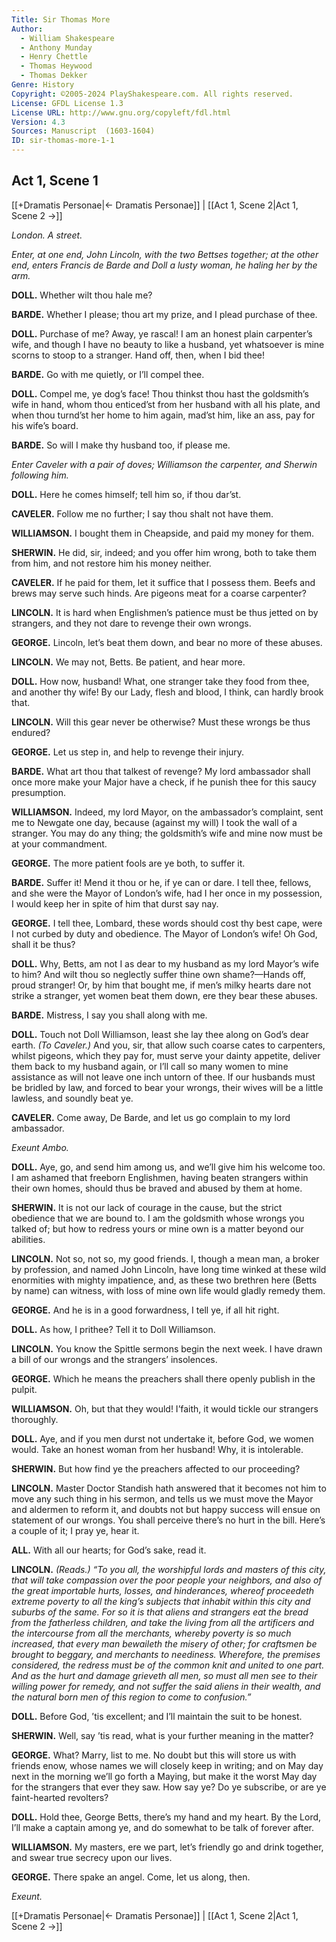 ```yaml
---
Title: Sir Thomas More
Author: 
  - William Shakespeare
  - Anthony Munday
  - Henry Chettle
  - Thomas Heywood
  - Thomas Dekker
Genre: History
Copyright: ©2005-2024 PlayShakespeare.com. All rights reserved.
License: GFDL License 1.3
License URL: http://www.gnu.org/copyleft/fdl.html
Version: 4.3
Sources: Manuscript  (1603-1604)
ID: sir-thomas-more-1-1
---
```


## Act 1, Scene 1
[[+Dramatis Personae|← Dramatis Personae]] | [[Act 1, Scene 2|Act 1, Scene 2 →]]

*London. A street.*

*Enter, at one end, John Lincoln, with the two Bettses together; at the other end, enters Francis de Barde and Doll a lusty woman, he haling her by the arm.*

**DOLL.**
Whether wilt thou hale me?

**BARDE.**
Whether I please; thou art my prize, and I plead purchase of thee.

**DOLL.**
Purchase of me? Away, ye rascal! I am an honest plain carpenter’s wife, and though I have no beauty to like a husband, yet whatsoever is mine scorns to stoop to a stranger. Hand off, then, when I bid thee!

**BARDE.**
Go with me quietly, or I’ll compel thee.

**DOLL.**
Compel me, ye dog’s face! Thou thinkst thou hast the goldsmith’s wife in hand, whom thou enticed’st from her husband with all his plate, and when thou turnd’st her home to him again, mad’st him, like an ass, pay for his wife’s board.

**BARDE.**
So will I make thy husband too, if please me.

*Enter Caveler with a pair of doves; Williamson the carpenter, and Sherwin following him.*

**DOLL.**
Here he comes himself; tell him so, if thou dar’st.

**CAVELER.**
Follow me no further; I say thou shalt not have them.

**WILLIAMSON.**
I bought them in Cheapside, and paid my money for them.

**SHERWIN.**
He did, sir, indeed; and you offer him wrong, both to take them from him, and not restore him his money neither.

**CAVELER.**
If he paid for them, let it suffice that I possess them. Beefs and brews may serve such hinds. Are pigeons meat for a coarse carpenter?

**LINCOLN.**
It is hard when Englishmen’s patience must be thus jetted on by strangers, and they not dare to revenge their own wrongs.

**GEORGE.**
Lincoln, let’s beat them down, and bear no more of these abuses.

**LINCOLN.**
We may not, Betts. Be patient, and hear more.

**DOLL.**
How now, husband! What, one stranger take they food from thee, and another thy wife! By our Lady, flesh and blood, I think, can hardly brook that.

**LINCOLN.**
Will this gear never be otherwise? Must these wrongs be thus endured?

**GEORGE.**
Let us step in, and help to revenge their injury.

**BARDE.**
What art thou that talkest of revenge? My lord ambassador shall once more make your Major have a check, if he punish thee for this saucy presumption.

**WILLIAMSON.**
Indeed, my lord Mayor, on the ambassador’s complaint, sent me to Newgate one day, because (against my will) I took the wall of a stranger. You may do any thing; the goldsmith’s wife and mine now must be at your commandment.

**GEORGE.**
The more patient fools are ye both, to suffer it.

**BARDE.**
Suffer it! Mend it thou or he, if ye can or dare. I tell thee, fellows, and she were the Mayor of London’s wife, had I her once in my possession, I would keep her in spite of him that durst say nay.

**GEORGE.**
I tell thee, Lombard, these words should cost thy best cape, were I not curbed by duty and obedience. The Mayor of London’s wife! Oh God, shall it be thus?

**DOLL.**
Why, Betts, am not I as dear to my husband as my lord Mayor’s wife to him? And wilt thou so neglectly suffer thine own shame?—Hands off, proud stranger! Or, by him that bought me, if men’s milky hearts dare not strike a stranger, yet women beat them down, ere they bear these abuses.

**BARDE.**
Mistress, I say you shall along with me.

**DOLL.**
Touch not Doll Williamson, least she lay thee along on God’s dear earth.
*(To Caveler.)*
And you, sir, that allow such coarse cates to carpenters, whilst pigeons, which they pay for, must serve your dainty appetite, deliver them back to my husband again, or I’ll call so many women to mine assistance as will not leave one inch untorn of thee. If our husbands must be bridled by law, and forced to bear your wrongs, their wives will be a little lawless, and soundly beat ye.

**CAVELER.**
Come away, De Barde, and let us go complain to my lord ambassador.

*Exeunt Ambo.*

**DOLL.**
Aye, go, and send him among us, and we’ll give him his welcome too. I am ashamed that freeborn Englishmen, having beaten strangers within their own homes, should thus be braved and abused by them at home.

**SHERWIN.**
It is not our lack of courage in the cause, but the strict obedience that we are bound to. I am the goldsmith whose wrongs you talked of; but how to redress yours or mine own is a matter beyond our abilities.

**LINCOLN.**
Not so, not so, my good friends. I, though a mean man, a broker by profession, and named John Lincoln, have long time winked at these wild enormities with mighty impatience, and, as these two brethren here (Betts by name) can witness, with loss of mine own life would gladly remedy them.

**GEORGE.**
And he is in a good forwardness, I tell ye, if all hit right.

**DOLL.**
As how, I prithee? Tell it to Doll Williamson.

**LINCOLN.**
You know the Spittle sermons begin the next week. I have drawn a bill of our wrongs and the strangers’ insolences.

**GEORGE.**
Which he means the preachers shall there openly publish in the pulpit.

**WILLIAMSON.**
Oh, but that they would! I’faith, it would tickle our strangers thoroughly.

**DOLL.**
Aye, and if you men durst not undertake it, before God, we women would. Take an honest woman from her husband! Why, it is intolerable.

**SHERWIN.**
But how find ye the preachers affected to our proceeding?

**LINCOLN.**
Master Doctor Standish hath answered that it becomes not him to move any such thing in his sermon, and tells us we must move the Mayor and aldermen to reform it, and doubts not but happy success will ensue on statement of our wrongs. You shall perceive there’s no hurt in the bill. Here’s a couple of it; I pray ye, hear it.

**ALL.**
With all our hearts; for God’s sake, read it.

**LINCOLN.**
*(Reads.)*
*“To you all, the worshipful lords and masters of this city, that will take compassion over the poor people your neighbors, and also of the great importable hurts, losses, and hinderances, whereof proceedeth extreme poverty to all the king’s subjects that inhabit within this city and suburbs of the same. For so it is that aliens and strangers eat the bread from the fatherless children, and take the living from all the artificers and the intercourse from all the merchants, whereby poverty is so much increased, that every man bewaileth the misery of other; for craftsmen be brought to beggary, and merchants to neediness. Wherefore, the premises considered, the redress must be of the common knit and united to one part. And as the hurt and damage grieveth all men, so must all men see to their willing power for remedy, and not suffer the said aliens in their wealth, and the natural born men of this region to come to confusion.”*

**DOLL.**
Before God, ’tis excellent; and I’ll maintain the suit to be honest.

**SHERWIN.**
Well, say ’tis read, what is your further meaning in the matter?

**GEORGE.**
What? Marry, list to me. No doubt but this will store us with friends enow, whose names we will closely keep in writing; and on May day next in the morning we’ll go forth a Maying, but make it the worst May day for the strangers that ever they saw. How say ye? Do ye subscribe, or are ye faint-hearted revolters?

**DOLL.**
Hold thee, George Betts, there’s my hand and my heart. By the Lord, I’ll make a captain among ye, and do somewhat to be talk of forever after.

**WILLIAMSON.**
My masters, ere we part, let’s friendly go and drink together, and swear true secrecy upon our lives.

**GEORGE.**
There spake an angel. Come, let us along, then.

*Exeunt.*

 [[+Dramatis Personae|← Dramatis Personae]] | [[Act 1, Scene 2|Act 1, Scene 2 →]]